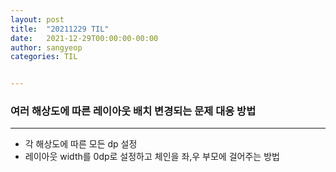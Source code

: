 ```yaml
---
layout: post
title:  "20211229 TIL"
date:   2021-12-29T00:00:00-00:00
author: sangyeop
categories: TIL


---
```


### 여러 해상도에 따른 레이아웃 배치 변경되는 문제 대응 방법

------

- 각 해상도에 따른 모든 dp 설정
- 레이아웃 width를 0dp로 설정하고 체인을 좌,우 부모에 걸어주는 방법